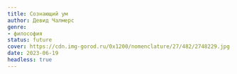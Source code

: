 ```yaml
---
title: Сознающий ум
author: Девид Чалмерс
genre:
- философия
status: future
cover: https://cdn.img-gorod.ru/0x1200/nomenclature/27/482/2748229.jpg
date: 2023-06-19
headless: true
---
```



